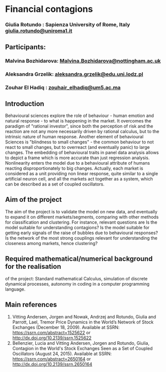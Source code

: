# Financial contagions
###  Giulia Rotundo : Sapienza University of Rome, Italy giulia.rotundo@uniroma1.it


## Participants:
### 	Malvina Bozhidarova: Malvina.Bozhidarova@nottingham.ac.uk
###   Aleksandra Grzelik: aleksandra.grzelik@edu.uni.lodz.pl
###   Zouhar El Hadiq : zouhair_elhadiq@um5.ac.ma


## Introduction

Behavioural sciences explore the role of behaviour - human emotion and natural response - to what is happening in the market. It overcomes the paradigm of "rational investor", since both the perception of risk and the reaction are not any more necessarily driven by rational calculus, but to the intrinsic nature of human response. Another element of behavioural Sciences is "blindness to small changes" - the common behaviour to not react to small changes, but to overreact (and eventually panic) to large changes. The embedding of behavioural traits in panel data analysis allows to depict a frame which is more accurate than just regression analysis. Nonlinearity enters the model due to a behavioural attribute of humans reacting disproportionately to big changes. Actually, each market is considered as a unit providing non linear response, quite similar to a single artificial neuron cell, and all the markets act together as a system, which can be described as a set of coupled oscillators.


## Aim of the project
The aim of the project is to validate the model on new data, and eventually to expand it on different markets/segments, comparing with other methods for classification and clustering. For instance, relevant questions are Is the model suitable for understanding contagions?
Is the model suitable for getting early signals of the raise of bubbles due to behavioural responses? Is the network of the most strong couplings relevant for understanding the closeness among markets, hence clustering?

## Required mathematical/numerical background for the realisation
of the project:
Standard mathematical Calculus, simulation of discrete dynamical processes, autonomy in coding in
a computer programming language.

## Main references

1. Vitting Andersen, Jorgen and Nowak, Andrzej and Rotundo, Giulia and Parrott, Lael, Tremor Price Dynamics in the World’s Network of Stock Exchanges (December 18, 2009). Available at SSRN: https://ssrn.com/abstract=1525622 or http://dx.doi.org/10.2139/ssrn.1525622
2. Bellenzier, Lucia and Vitting Andersen, Jorgen and Rotundo, Giulia, Contagion in the World's Stock Exchanges Seen as a Set of Coupled Oscillators (August 24, 2015). Available at SSRN: https://ssrn.com/abstract=2650164 or http://dx.doi.org/10.2139/ssrn.2650164
